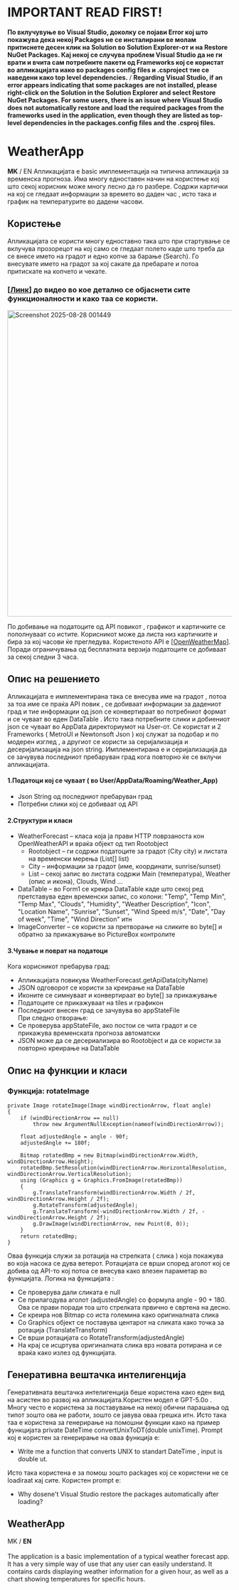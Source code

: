 # IMPORTANT READ FIRST!
**По вклучувуње во Visual Studio, доколку се појави Error кој што покажува дека некој Packages не се инсталирани ве молам притиснете десен клик на Solution во Solution Explorer-от и на Restore NuGet Packages. Кај некој се случува проблем Visual Studio да не ги врати и вчита сам потребните пакети од Frameworks кој се користат во апликацијата иако во packages config files и .csproject тие се наведени како top level dependencies.** / **Regarding Visual Studio, if an error appears indicating that some packages are not installed, please right-click on the Solution in the Solution Explorer and select Restore NuGet Packages. For some users, there is an issue where Visual Studio does not automatically restore and load the required packages from the frameworks used in the application, even though they are listed as top-level dependencies in the packages.config files and the .csproj files.**

# WeatherApp
**MK** / EN
Апликацијата е basic имплементација на типична апликација за временска прогноза. Има многу едноставен начин на користење кoј што секој корисник може многу лесно да го разбере. Содржи картички на кој се гледаат информации за времето во даден час , исто така и график на температурите во дадени часови.

## Користење
Апликацијата се користи многу едноставно така што при стартување се вклучува прозорецот на кој само се гледаат полето каде што треба да се внесе името на градот и едно копче за барање (Search). Го внесувате името на градот за кој сакате да пребарате и потоа притискате на копчето и чекате. <br>
### [[Линк](https://www.youtube.com/watch?v=QxtZU5X-YSw)] до видео во кое детално се објаснети сите функционалности и како таа се користи.

<img width="912" height="689" alt="Screenshot 2025-08-28 001449" src="https://github.com/user-attachments/assets/45be684d-feb0-431b-918f-30b69c86e32d" />

По добивање на податоците од API повикот , графикот и картичките се пополнуваат со истите. Корисникот може да листа низ картичките и бира за кој часови ќе прегледува. 
Користеното API е [[OpenWeatherMap](https://openweathermap.org/)]. Поради ограничувања од бесплатната верзија податоците се добиваат за секој следни 3 часа.

## Опис на решението
Апликацијата е имплементирана така се внесува име на градот , потоа за тоа име се праќа API повик , се добиваат информации за дадениот град и тие информации од json се конвертираат во потребниот формат и се чуваат во еден DataTable . Исто така потребните слики и добиениот json се чуваат во АppData директориумот на User-от. Се користат и 2 Frameworks ( MetroUI и Newtonsoft Json ) кој служат за подобар и по модерен изглед , a другиот се користи за серијализација и десеријализација на json string. Имплементирана е и серијализација да се зачувува последниот пребаруван град кога повторно ќе се вклучи апликацијата.
<br>
#### 1.Податоци кој се чуваат ( во User/AppData/Roaming/Weather_App)<br>
+ Json String од последниот пребаруван град<br>
+ Потребни слики кој се добиваат од API<br>
#### 2.Структури и класи <br>
+ WeatherForecast – класа која ја прави HTTP поврзаноста кон OpenWeatherAPI и враќа објект од тип Rootobject<br>
  + Rootobject – ги содржи податоците за градот (City city) и листата на временски мерења (List[] list)<br>
  + City – информации за градот (име, координати, sunrise/sunset)<br>
  + List – секој запис во листата содржи Main (температура), Weather (опис и икона), Clouds, Wind ... <br>
+ DataTable – во Form1 се креира DataTable каде што секој ред претставува еден временски запис, со колони:
"Temp", "Temp Min", "Temp Max", "Clouds", "Humidity", "Weather Description", "Icon", "Location Name", "Sunrise", "Sunset", "Wind Speed m/s", "Date", "Day of week", "Time", "Wind Direction" итн <br>
+ ImageConverter – се користи за претворање на сликите во byte[] и обратно за прикажување во PictureBox контролите <br>
#### 3.Чување и поврат на податоци<br>
Кога корисникот пребарува град:
+ Апликацијата повикува WeatherForecast.getApiData(cityName)<br>
+ JSON одговорот се користи за креирање на DataTable<br>
+ Иконите се симнуваат и конвертираат во byte[] за прикажување<br>
+ Податоците се прикажуваат на tiles и графикон<br>
+ Последниот внесен град се зачувува во appStateFile<br>
При следно отворање:
+ Се проверува appStateFile, ако постои се чита градот и се прикажува временската прогноза автоматски<br>
+ JSON може да се десериализира во Rootobject и да се користи за повторно креирање на DataTable<br>
## Опис на функции и класи
### Функција: rotateImage
```
private Image rotateImage(Image windDirectionArrow, float angle)
{
    if (windDirectionArrow == null)
        throw new ArgumentNullException(nameof(windDirectionArrow));

    float adjustedAngle = angle - 90f;
    adjustedAngle += 180f;

    Bitmap rotatedBmp = new Bitmap(windDirectionArrow.Width, windDirectionArrow.Height);
    rotatedBmp.SetResolution(windDirectionArrow.HorizontalResolution, windDirectionArrow.VerticalResolution);
    using (Graphics g = Graphics.FromImage(rotatedBmp))
    {
        g.TranslateTransform(windDirectionArrow.Width / 2f, windDirectionArrow.Height / 2f);
        g.RotateTransform(adjustedAngle);
        g.TranslateTransform(-windDirectionArrow.Width / 2f, -windDirectionArrow.Height / 2f);
        g.DrawImage(windDirectionArrow, new Point(0, 0));
    }
    return rotatedBmp;
}
```
Оваа функција служи за ротација на стрелката ( слика ) која покажува во која насока се дува ветерот. Ротацијата се врши според аголот кој се добива од API-то кој потоа се внесува како влезен параметар во функцијата.
Логика на функцијата : <br>
+ Се проверува дали сликата е null
+ Се прилагодува аголот (adjustedAngle) со формула angle - 90 + 180. Ова се прави поради тоа што стрелката првично е свртена на десно.
+ Се креира нов Bitmap со иста големина како оригиналната слика
+ Со Graphics објект се поставува центарот на сликата како точка за ротација (TranslateTransform)
+ Се врши ротацијата со RotateTransform(adjustedAngle)
+ На крај се исцртува оригиналната слика врз новата ротирана и се враќа како излез од функцијата.

## Генеративна вештачка интелигенција
Генеративната вештачка интелигенција беше користена како еден вид на асистен во развој на апликацијата.Користен модел е GPT-5.0o . Многу често е користена за поставување на некој обични парашања од типот зошто ова не работи, зошто се јавува оваа грешка итн. Исто така таа е користена за генерирање на помошни функции како на пример функцијата private DateTime convertUnixToDT(double unixTime). Prompt кој е користен за генерирање на оваа функција е: <br>
+ Write me a function that converts UNIX to standart DateTime , input is double ut.<br>

Исто така користена е за помош зошто packages кој се користени не се loadiraat кај сите. Користен prompt е:<br>
+ Why dosene't Visual Studio restore the packages automatically after loading?

## WeatherApp
MK / **EN** <br>
<br>
The application is a basic implementation of a typical weather forecast app. It has a very simple way of use that any user can easily understand. It contains cards displaying weather information for a given hour, as well as a chart showing temperatures for specific hours.
